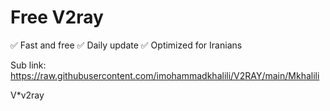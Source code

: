# Free V2ray
✅ Fast and free
✅ Daily update
✅ Optimized for Iranians

Sub link:
https://raw.githubusercontent.com/imohammadkhalili/V2RAY/main/Mkhalili

V*v2ray
